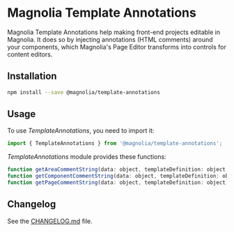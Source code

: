 # Magnolia Template Annotations

Magnolia Template Annotations help making front-end projects editable in Magnolia. It does so by injecting annotations (HTML comments) around your components, which Magnolia's Page Editor transforms into controls for content editors.

## Installation

```sh
npm install --save @magnolia/template-annotations
```

## Usage

To use _TemplateAnnotations_, you need to import it:

```javascript
import { TemplateAnnotations } from '@magnolia/template-annotations';
```

_TemplateAnnotations_ module provides these functions:

```javascript
function getAreaCommentString(data: object, templateDefinition: object, componentCount?: number): string;
function getComponentCommentString(data: object, templateDefinition: object): string;
function getPageCommentString(data: object, templateDefinition: object): string;
```

## Changelog

See the [CHANGELOG.md](https://git.magnolia-cms.com/projects/MODULES/repos/frontend-helpers/browse/packages/template-annotations/CHANGELOG.md) file.
